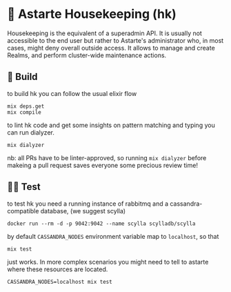 🧹 Astarte Housekeeping (hk)
============================

Housekeeping is the equivalent of a superadmin API. It is usually not accessible
to the end user but rather to Astarte's administrator who, in most cases, might
deny overall outside access. It allows to manage and create Realms, and perform
cluster-wide maintenance actions.

## 🔧 Build

to build hk you can follow the usual elixir flow

``` shell
mix deps.get
mix compile
```

to lint hk code and get some insights on pattern matching and typing you can
run dialyzer.

``` shell
mix dialyzer
```

nb: all PRs have to be linter-approved, so running `mix dialyzer` before makeing
a pull request saves everyone some precious review time!

## 🧑‍🔬 Test

to test hk you need a running instance of rabbitmq and a cassandra-compatible
database, (we suggest scylla)

``` shell
docker run --rm -d -p 9042:9042 --name scylla scylladb/scylla
```

by default `CASSANDRA_NODES` environment variable map to `localhost`, so that

``` shell
mix test
```

just works. In more complex scenarios you might need to tell to astarte where
these resources are located.

``` shell
CASSANDRA_NODES=localhost mix test
```
